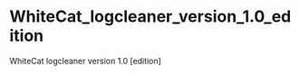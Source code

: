 WhiteCat_logcleaner_version_1.0_edition
=======================================

WhiteCat logcleaner version 1.0 [edition]
